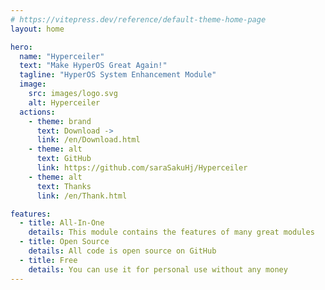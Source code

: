 ```yaml
---
# https://vitepress.dev/reference/default-theme-home-page
layout: home

hero:
  name: "Hyperceiler"
  text: "Make HyperOS Great Again!"
  tagline: "HyperOS System Enhancement Module"
  image:
    src: images/logo.svg
    alt: Hyperceiler
  actions:
    - theme: brand
      text: Download ->
      link: /en/Download.html
    - theme: alt
      text: GitHub
      link: https://github.com/saraSakuHj/Hyperceiler
    - theme: alt
      text: Thanks
      link: /en/Thank.html

features:
  - title: All-In-One
    details: This module contains the features of many great modules
  - title: Open Source
    details: All code is open source on GitHub
  - title: Free
    details: You can use it for personal use without any money
---
```


